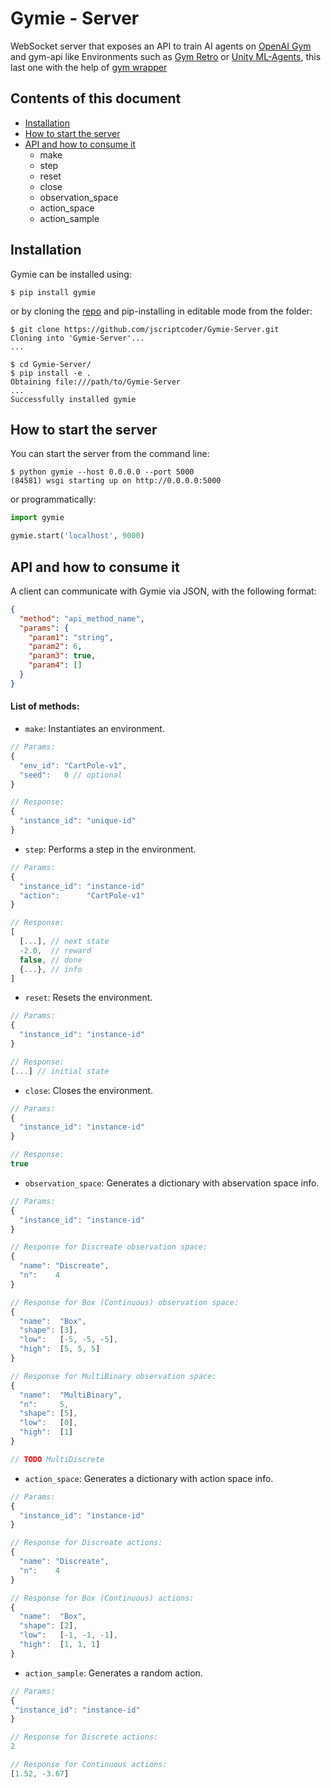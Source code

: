 # Gymie - Server

WebSocket server that exposes an API to train AI agents on [OpenAI Gym](https://gym.openai.com/) and gym-api like Environments such as [Gym Retro](https://openai.com/blog/gym-retro/) or [Unity ML-Agents](https://unity3d.com/machine-learning/), this last one with the help of [gym wrapper](https://github.com/Unity-Technologies/ml-agents/tree/master/gym-unity)

## Contents of this document
- [Installation](#installation)
- [How to start the server](#how-to-start-the-server)
- [API and how to consume it](#api-and-how-to-consume-it)
  - make
  - step
  - reset
  - close
  - observation_space
  - action_space
  - action_sample
  

## Installation

Gymie can be installed using:

```
$ pip install gymie
```

or by cloning the [repo](https://github.com/jscriptcoder/Gymie-Server) and pip-installing in editable mode from the folder:

```
$ git clone https://github.com/jscriptcoder/Gymie-Server.git
Cloning into 'Gymie-Server'...
...

$ cd Gymie-Server/
$ pip install -e .
Obtaining file:///path/to/Gymie-Server
...
Successfully installed gymie
```

## How to start the server

You can start the server from the command line:

```
$ python gymie --host 0.0.0.0 --port 5000
(84581) wsgi starting up on http://0.0.0.0:5000
```

or programmatically:

```python
import gymie

gymie.start('localhost', 9000)
```

## API and how to consume it

A client can communicate with Gymie via JSON, with the following format:
```json
{
  "method": "api_method_name",
  "params": {
    "param1": "string",
    "param2": 6,
    "param3": true,
    "param4": []
  }
}
```

#### List of methods:
- `make`: Instantiates an environment. 
 ```js
 // Params:
 {
   "env_id": "CartPole-v1",
   "seed":   0 // optional
 }
 
 // Response:
 {
   "instance_id": "unique-id"
 }
 ```
- `step`: Performs a step in the environment. 
 ```js
 // Params:
 {
   "instance_id": "instance-id"
   "action":      "CartPole-v1"
 }
 
 // Response:
 [
   [...], // next state
   -2.0,  // reward
   false, // done
   {...}, // info
 ]
 ```
- `reset`: Resets the environment.
 ```js
 // Params:
 {
   "instance_id": "instance-id"
 }
 
 // Response:
 [...] // initial state
 ```
- `close`: Closes the environment.
 ```js
 // Params:
 {
   "instance_id": "instance-id"
 }
 
 // Response:
 true
 ```
- `observation_space`: Generates a dictionary with abservation space info.
 ```js
 // Params:
 {
   "instance_id": "instance-id"
 }
 
 // Response for Discreate observation space:
 {
   "name": "Discreate",
   "n":    4
 }
 
 // Response for Box (Continuous) observation space:
 {
   "name":  "Box",
   "shape": [3],
   "low":   [-5, -5, -5],
   "high":  [5, 5, 5]
 }
 
 // Response for MultiBinary observation space:
 {
   "name":  "MultiBinary",
   "n":     5,
   "shape": [5],
   "low":   [0],
   "high":  [1]
 }
 
 // TODO MultiDiscrete
 ```
- `action_space`: Generates a dictionary with action space info.
 ```js
 // Params:
 {
   "instance_id": "instance-id"
 }
 
 // Response for Discreate actions:
 {
   "name": "Discreate",
   "n":    4
 }
 
 // Response for Box (Continuous) actions:
 {
   "name":  "Box",
   "shape": [2],
   "low":   [-1, -1, -1],
   "high":  [1, 1, 1]
 }
 ```
 - `action_sample`: Generates a random action.
  ```js
 // Params:
 {
   "instance_id": "instance-id"
 }
 
 // Response for Discrete actions:
 2

 // Response for Continuous actions:
 [1.52, -3.67]
 ```
